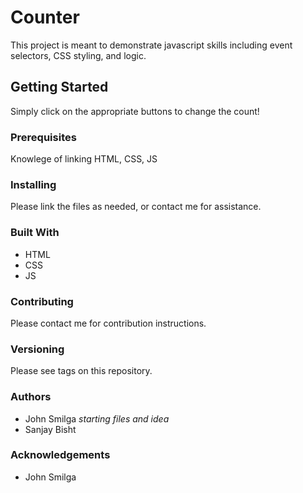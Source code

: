 # Counter

This project is meant to demonstrate javascript skills including event selectors, CSS styling, and logic.

## Getting Started

Simply click on the appropriate buttons to change the count!

### Prerequisites

Knowlege of linking HTML, CSS, JS

### Installing

Please link the files as needed, or contact me for assistance.

### Built With

- HTML
- CSS
- JS

### Contributing

Please contact me for contribution instructions.

### Versioning

Please see tags on this repository.

### Authors

- John Smilga *starting files and idea*
- Sanjay Bisht

### Acknowledgements

- John Smilga


